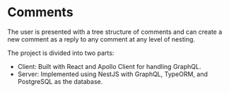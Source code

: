 # Comments

The user is presented with a tree structure of comments and can create a new comment as a reply to any comment at any level of nesting.

The project is divided into two parts:

- Client: Built with React and Apollo Client for handling GraphQL.
- Server: Implemented using NestJS with GraphQL, TypeORM, and PostgreSQL as the database.
